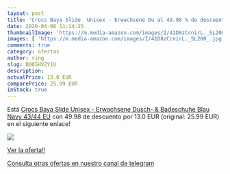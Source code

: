 ```yaml
---
layout: post
title: 'Crocs Baya Slide  Unisex - Erwachsene Du al 49.98 % de descuento'
date: 2020-04-06 11:14:25
thumbnailImage: 'https://m.media-amazon.com/images/I/41D8zCcnirL._SL200_.jpg'
images: [ 'https://m.media-amazon.com/images/I/41D8zCcnirL._SL200_.jpg' ]
comments: true
category: ofertas
author: ring
slug: B005HV2Y1U
description:
actualPrice: 13.0 EUR
comparePrice: 25.99 EUR
inStock: true
---
```


Está [Crocs Baya Slide  Unisex - Erwachsene Dusch- & Badeschuhe  Blau  Navy   43/44 EU](https://www.amazon.com/dp/B005HV2Y1U/?tag=redken08-20) con 49.98 de descuento por 13.0 EUR (original: 25.99 EUR) en el siguiente enlace!

[![](https://m.media-amazon.com/images/I/41D8zCcnirL._SL200_.jpg)](https://www.amazon.com/dp/B005HV2Y1U/?tag=redken08-20)

[Ver la oferta!!](https://www.amazon.com/dp/B005HV2Y1U/?tag=redken08-20)

[Consulta otras ofertas en nuestro canal de telegram](https://t.me/s/ofertas25)
